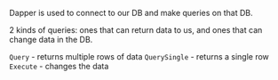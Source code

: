 
Dapper is used to connect to our DB and make queries on that DB.

2 kinds of queries: ones that can return data to us, and ones that can change data in the DB.

`Query` - returns multiple rows of data
`QuerySingle` - returns a single row
`Execute` - changes the data